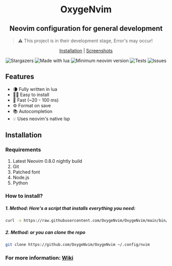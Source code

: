 <h1 align="center">OxygeNvim</h1>
<h2 align="center">Neovim configuration for general development</h2>

> ⚠️ This project is in their development stage, Error's may occur!

<p align="center">
  <a href="https://github.com/OxygeNvim/OxygeNvim/wiki/Installation">Installation</a> |
  <a href="https://github.com/OxygeNvim/OxygeNvim/wiki/Screenshots">Screenshots</a>
</p>

<p align="center">
  <img alt="Stargazers" src="https://img.shields.io/github/stars/OxygeNvim/OxygeNvim?style=for-the-badge&logo=starship" />
  <img alt="Made with lua" src="https://img.shields.io/badge/Made%20with%20Lua-blue.svg?style=for-the-badge&logo=lua" />
  <img alt="Minimum neovim version" src="https://img.shields.io/badge/Neovim-0.8.0+-blueviolet.svg?style=for-the-badge&logo=Neovim" />
  <img alt="Tests" src="https://img.shields.io/github/workflow/status/OxygeNvim/OxygeNvim/Tests/main?style=for-the-badge&logo=github&label=Build" />
  <img alt="Issues" src="https://img.shields.io/github/issues/OxygeNvim/OxygeNvim?style=for-the-badge&logo=gitbook" />
</p>

## Features

- 🌘 Fully written in lua
- 👨‍💻 Easy to install
- 🚀 Fast (~20 - 100 ms)
- ⚙️ Format on save
- 📚 Autocompletion
- 💡 Uses neovim's native lsp

## Installation

### Requirements

1. Latest Neovim 0.8.0 nightly build
2. Git
3. Patched font
4. Node.js
5. Python

### How to install?

##### 1. Method: Here's a script that installs everything you need:

```sh
curl -s https://raw.githubusercontent.com/OxygeNvim/OxygeNvim/main/bin/oxygen | bash -s install
```

##### 2. Method: or you can clone the repo

```sh
git clone https://github.com/OxygeNvim/OxygeNvim ~/.config/nvim
```

<h3>For more information: <a href="https://github.com/OxygeNvim/OxygeNvim/wiki">Wiki</a></h3>
